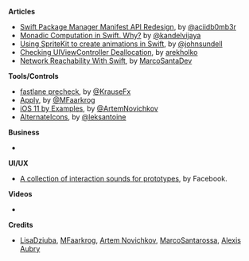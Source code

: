 
**Articles**

* [Swift Package Manager Manifest API Redesign](https://swift.org/blog/swift-package-manager-manifest-api-redesign/), by [@aciidb0mb3r](https://twitter.com/aciidb0mb3r/)
* [Monadic Computation in Swift. Why?](https://kandelvijaya.com/2017/06/25/whymondaiccomputation/) by [@kandelvijaya](https://twitter.com/kandelvijaya)
* [Using SpriteKit to create animations in Swift](https://www.swiftbysundell.com/posts/using-spritekit-to-create-animations-in-swift), by [@johnsundell](https://twitter.com/johnsundell)
* [Checking UIViewController Deallocation](http://holko.pl/2017/06/26/checking-uiviewcontroller-deallocation/), by [arekholko](https://twitter.com/arekholko)
* [Network Reachability With Swift](https://marcosantadev.com/network-reachability-swift/), by [MarcoSantaDev](https://twitter.com/MarcoSantaDev)


**Tools/Controls**

* [fastlane precheck](https://fabric.io/blog/introducing-fastlane-precheck), by [@KrauseFx](https://twitter.com/KrauseFx)
* [Apply](https://github.com/mfaarkrog/apply), by [@MFaarkrog](https://twitter.com/mfaarkrog)
* [iOS 11 by Examples](https://github.com/artemnovichkov/iOS-11-by-Examples), by [@ArtemNovichkov](https://twitter.com/iosartem)
* [AlternateIcons](https://github.com/alexaubry/alternate-icons), by [@leksantoine](https://twitter.com/leksantoine)

**Business**

*

**UI/UX**

* [A collection of interaction sounds for prototypes](http://facebook.design/soundkit), by Facebook. 

**Videos**

*

**Credits**

* [LisaDziuba](https://github.com/lisadziuba), [MFaarkrog](https://github.com/mfaarkrog), [Artem Novichkov](https://github.com/artemnovichkov), [MarcoSantarossa](https://github.com/MarcoSantarossa), [Alexis Aubry](https://github.com/alexaubry)
